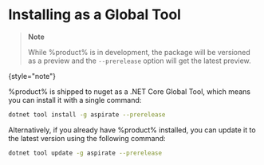# Installing as a Global Tool

> **Note**
>
> While %product% is in development, the package will be versioned as a preview and the `--prerelease` option will get the latest preview.
>
{style="note"}

%product% is shipped to nuget as a .NET Core Global Tool, which means you can install it with a single command:

```bash
dotnet tool install -g aspirate --prerelease
```

Alternatively, if you already have %product% installed, you can update it to the latest version using the following command:

```bash
dotnet tool update -g aspirate --prerelease
```